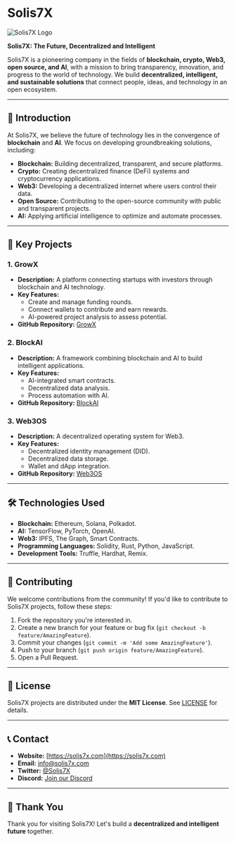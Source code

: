 # Solis7X

![Solis7X Logo](https://via.placeholder.com/150) <!-- Replace with your company logo link -->

**Solis7X: The Future, Decentralized and Intelligent**

Solis7X is a pioneering company in the fields of **blockchain, crypto, Web3, open source, and AI**, with a mission to bring transparency, innovation, and progress to the world of technology. We build **decentralized, intelligent, and sustainable solutions** that connect people, ideas, and technology in an open ecosystem.

---

## 📌 Introduction

At Solis7X, we believe the future of technology lies in the convergence of **blockchain** and **AI**. We focus on developing groundbreaking solutions, including:

- **Blockchain:** Building decentralized, transparent, and secure platforms.
- **Crypto:** Creating decentralized finance (DeFi) systems and cryptocurrency applications.
- **Web3:** Developing a decentralized internet where users control their data.
- **Open Source:** Contributing to the open-source community with public and transparent projects.
- **AI:** Applying artificial intelligence to optimize and automate processes.

---

## 🚀 Key Projects

### 1. **GrowX**
- **Description:** A platform connecting startups with investors through blockchain and AI technology.
- **Key Features:**
  - Create and manage funding rounds.
  - Connect wallets to contribute and earn rewards.
  - AI-powered project analysis to assess potential.
- **GitHub Repository:** [GrowX](https://github.com/Solis7X/GrowX)

### 2. **BlockAI**
- **Description:** A framework combining blockchain and AI to build intelligent applications.
- **Key Features:**
  - AI-integrated smart contracts.
  - Decentralized data analysis.
  - Process automation with AI.
- **GitHub Repository:** [BlockAI](https://github.com/Solis7X/BlockAI)

### 3. **Web3OS**
- **Description:** A decentralized operating system for Web3.
- **Key Features:**
  - Decentralized identity management (DID).
  - Decentralized data storage.
  - Wallet and dApp integration.
- **GitHub Repository:** [Web3OS](https://github.com/Solis7X/Web3OS)

---

## 🛠 Technologies Used

- **Blockchain:** Ethereum, Solana, Polkadot.
- **AI:** TensorFlow, PyTorch, OpenAI.
- **Web3:** IPFS, The Graph, Smart Contracts.
- **Programming Languages:** Solidity, Rust, Python, JavaScript.
- **Development Tools:** Truffle, Hardhat, Remix.

---

## 🤝 Contributing

We welcome contributions from the community! If you'd like to contribute to Solis7X projects, follow these steps:

1. Fork the repository you're interested in.
2. Create a new branch for your feature or bug fix (`git checkout -b feature/AmazingFeature`).
3. Commit your changes (`git commit -m 'Add some AmazingFeature'`).
4. Push to your branch (`git push origin feature/AmazingFeature`).
5. Open a Pull Request.

---

## 📜 License

Solis7X projects are distributed under the **MIT License**. See [LICENSE](https://github.com/Solis7X/LICENSE) for details.

---

## 📞 Contact

- **Website:** [https://solis7x.com](https://solis7x.com) <!-- Replace with your actual website link -->
- **Email:** info@solis7x.com <!-- Replace with your actual email -->
- **Twitter:** [@Solis7X](https://twitter.com/Solis7X) <!-- Replace with your actual Twitter link -->
- **Discord:** [Join our Discord](https://discord.gg/solis7x) <!-- Replace with your actual Discord link -->

---

## 🙏 Thank You

Thank you for visiting Solis7X! Let's build a **decentralized and intelligent future** together.
